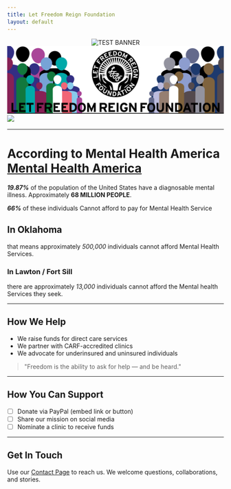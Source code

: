 ```yaml
---
title: Let Freedom Reign Foundation
layout: default
---
```

<div style="text-align:center;">
  <img src="/lfrf-mock/assets/graphics/hero_banner/lfrf-hero_banner-key.png" width="600" alt="TEST BANNER" />
</div>

<div class="hero-container">
  <img id="hero-banner" src="/assets/graphics/hero_banner/lfrf-hero_banner-key.png" class="hero-banner" />
</div>


<div class="sub-banner-container">
  <img src="/assets/graphics/sub-banner/lfrf-sub_banner.png"  class="sub-banner" />
</div>

---

# **According to Mental Health America** [Mental Health America](https://mhanational.org/resources/quick-facts-and-statistics-about-mental-health/)
 
 ***19.87%*** of the population of the United States have a diagnosable mental illness. Approximately **68 MILLION PEOPLE**.

***66%*** of these individuals Cannot afford to pay for Mental Health Service

## In Oklahoma
that means approximately *500,000* individuals cannot afford Mental Health Services.

### In Lawton / Fort Sill
there are approximately *13,000* individuals cannot afford the Mental health Services they seek.

---

## How We Help

- We raise funds for direct care services  
- We partner with CARF-accredited clinics  
- We advocate for underinsured and uninsured individuals  

> "Freedom is the ability to ask for help — and be heard."

---

## How You Can Support

- [ ] Donate via PayPal (embed link or button)  
- [ ] Share our mission on social media  
- [ ] Nominate a clinic to receive funds  

---

## Get In Touch

Use our [Contact Page](/lfrf-mock/contact) to reach us. We welcome questions, collaborations, and stories.
